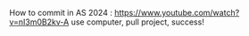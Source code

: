 How to commit in AS 2024 : https://www.youtube.com/watch?v=nI3m0B2kv-A
use computer, pull project, success!
